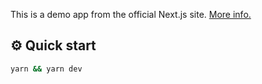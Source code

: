 This is a demo app from the official Next.js site. [More info.](https://nextjs.org/learn/basics/create-nextjs-app/setup)

## ⚙️ Quick start

```bash
yarn && yarn dev
```
